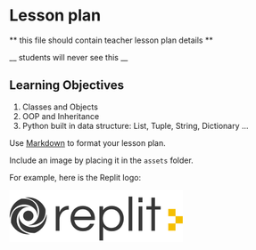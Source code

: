 # Lesson plan
  
  ** this file should contain teacher lesson plan details ** 

  __ students will never see this __

  ## Learning Objectives
  1. Classes and Objects
  2. OOP and Inheritance
  3. Python built in data structure: List, Tuple, String, Dictionary ...

  Use [Markdown](https://gist.github.com/cuonggt/9b7d08a597b167299f0d) to format your lesson plan.

  
  Include an image by placing it in the `assets` folder.

  For example, here is the Replit logo:

  ![alt text](assets/logo.png)
  
  
